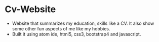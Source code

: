 # Cv-Website

- Website that summarizes my education, skills like a CV. It also show some other fun aspects of me like my hobbies. 
- Built it using atom ide, html5, css3, bootstrap4 and javascript.

